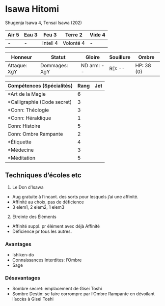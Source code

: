 # Isawa Hitomi

Shugenja Isawa 4, Tensai Isawa (202)

| **Air** 5     | **Eau** 3     | **Feu** 3     | **Terre** 2   | **Vide** 4
| ------------- | ------------- | ------------- | ------------- | -------------
| -             | -             | Intell 4      | Volonté 4     | -

| Honneur       | Statut        | Gloire        | Souillure     | Ombre
| ------------- | ------------- | ------------- | ------------- | -------------
| Attaque: XgY  | Dommages: XgY | ND arm: --    | RD: --        | HP: 38 (0)

| Compétences (Spécialités)                     | Rang  | Jet
| --------------------------------------------- | ----- | -------
| *Art de la Magie                              | 6     |
| *Calligraphie (Code secret)                   | 3     |
| *Conn: Théologie                              | 3     |
| *Conn: Héraldique                             | 1     |
| Conn: Histoire                                | 5     |
| Conn: Ombre Rampante                          | 2     |
| *Étiquette                                    | 4     |
| *Médecine                                     | 3     |
| *Méditation                                   | 5     |

## Techniques d’écoles etc

1. Le Don d’Isawa
  * Aug gratuite à l’incant. des sorts pour lesquels j’ai une affinité.
  * Affinité au choix, pas de déficience
  * 3 elem1, 2 elem2, 1 elem3
2. Étreinte des Éléments
  * Affinité suppl. pr élément avec déjà Affinité
  * Déficience pr tous les autres.

### Avantages

* Ishiken-do
* Connaissances Interdites: l’Ombre
* Sage

### Désavantages

* Sombre secret: emplacement de Gisei Toshi
* Sombre Destin: se faire corrompre par l’Ombre Rampante en dévoilant l’accès
    à Gisei Toshi